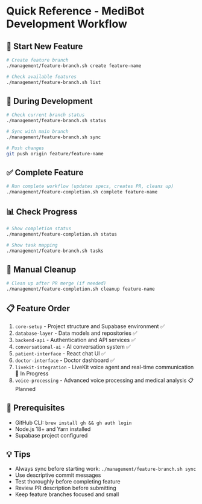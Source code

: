 # Quick Reference - MediBot Development Workflow

## 🚀 Start New Feature
```bash
# Create feature branch
./management/feature-branch.sh create feature-name

# Check available features
./management/feature-branch.sh list
```

## 🔄 During Development
```bash
# Check current branch status
./management/feature-branch.sh status

# Sync with main branch
./management/feature-branch.sh sync

# Push changes
git push origin feature/feature-name
```

## ✅ Complete Feature
```bash
# Run complete workflow (updates specs, creates PR, cleans up)
./management/feature-completion.sh complete feature-name
```

## 📊 Check Progress
```bash
# Show completion status
./management/feature-completion.sh status

# Show task mapping
./management/feature-branch.sh tasks
```

## 🧹 Manual Cleanup
```bash
# Clean up after PR merge (if needed)
./management/feature-completion.sh cleanup feature-name
```

## 📋 Feature Order
1. `core-setup` - Project structure and Supabase environment ✅
2. `database-layer` - Data models and repositories ✅
3. `backend-api` - Authentication and API services ✅
4. `conversational-ai` - AI conversation system ✅
5. `patient-interface` - React chat UI ✅
6. `doctor-interface` - Doctor dashboard ✅
7. `livekit-integration` - LiveKit voice agent and real-time communication 🔄 In Progress
8. `voice-processing` - Advanced voice processing and medical analysis 📋 Planned

## 🔧 Prerequisites
- GitHub CLI: `brew install gh && gh auth login`
- Node.js 18+ and Yarn installed
- Supabase project configured

## 💡 Tips
- Always sync before starting work: `./management/feature-branch.sh sync`
- Use descriptive commit messages
- Test thoroughly before completing feature
- Review PR description before submitting
- Keep feature branches focused and small